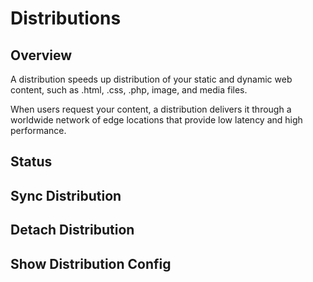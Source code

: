 # Distributions

## Overview

A distribution speeds up distribution of your static and dynamic web content, such as .html, .css, .php, image, and media files.

When users request your content, a distribution delivers it through a worldwide network of edge locations that provide low latency and high performance.

## Status

## Sync Distribution

## Detach Distribution

## Show Distribution Config
